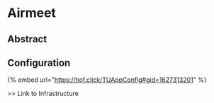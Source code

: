 # Airmeet

## Abstract

## Configuration

{% embed url="https://tiof.click/TUAppConfig#gid=1627313201" %}

\>> Link to Infrastructure
